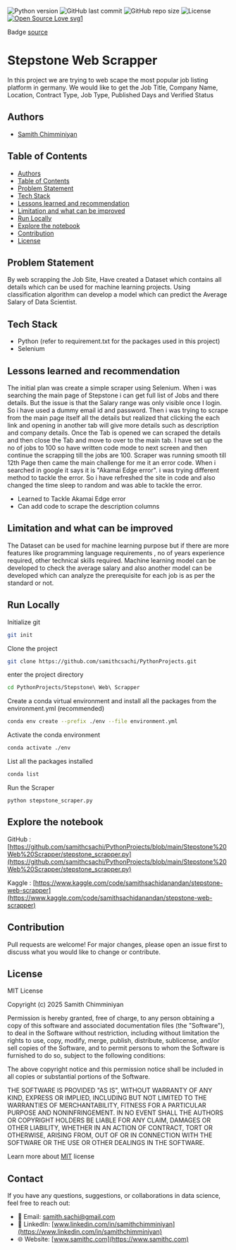 ![Python version](https://img.shields.io/pypi/pyversions/Selenium)
![GitHub last commit](https://img.shields.io/github/last-commit/samithcsachi/PythonProjects)
![GitHub repo size](https://img.shields.io/github/repo-size/samithcsachi/PythonProjects)
![License](https://img.shields.io/badge/License-MIT-green)
[![Open Source Love svg1](https://badges.frapsoft.com/os/v1/open-source.svg?v=103)](https://github.com/ellerbrock/open-source-badges/)

Badge [source](https://shields.io/)

# Stepstone Web Scrapper 

In this project we are trying to web scape the most popular job listing platform in germany. We would like to get the Job Title, Company Name, Location, Contract Type, Job Type, Published Days and Verified Status

## Authors

- [Samith Chimminiyan](https://www.github.com/samithcsachi)

## Table of Contents

- [Authors](#Authors)
- [Table of Contents](#table-of-contents)
- [Problem Statement](#problem-statement)
- [Tech Stack](#tech-stack)
- [Lessons learned and recommendation](#lessons-learned-and-recommendation)
- [Limitation and what can be improved](#limitation-and-what-can-be-improved)
- [Run Locally](#run-locally)
- [Explore the notebook](#explore-the-notebook)
- [Contribution](#contribution)
- [License](#license)

## Problem Statement 

By web scrapping the Job Site, Have created a Dataset which contains all details which can be used for machine learning projects. Using classification algorithm can develop a model which can predict the Average Salary of Data Scientist. 


## Tech Stack

- Python (refer to requirement.txt for the packages used in this project)
- Selenium 


## Lessons learned and recommendation
The initial plan was create a simple scraper using Selenium. When i was searching the main page of Stepstone i can get full list of Jobs and there details. But the issue is that the Salary range was only visible once I login. So i have used a dummy email id and password. Then i was trying to scrape from the main page itself all the details but realized that clicking the each link and opening in another tab will give more details such as description and company details. Once the Tab is opened we can scraped the details and then close the Tab and move to over to the main tab. I have set up the no of jobs to 100 so have written code mode to next screen and then continue the scrapping till the jobs are 100. Scraper was running smooth till 12th Page then came the main challenge for me it an error code. When i searched in google it says it is "Akamai Edge error". i was trying different method to tackle the error. So i have refreshed the site in code and also changed the time sleep to random and was able to tackle the error. 

- Learned to Tackle Akamai Edge error
- Can add code to scrape the description columns 


## Limitation and what can be improved

The Dataset can be used for machine learning purpose but if there are more features like programming language requirements , no of years experience required, other technical skills required. Machine learning model can be developed to check the average salary and also another model can be developed which can analyze the prerequisite for each job is as per the standard or not. 




## Run Locally
Initialize git

```bash
git init
```


Clone the project

```bash
git clone https://github.com/samithcsachi/PythonProjects.git
```

enter the project directory

```bash
cd PythonProjects/Stepstone\ Web\ Scrapper

```

Create a conda virtual environment and install all the packages from the environment.yml (recommended)

```bash
conda env create --prefix ./env --file environment.yml

```

Activate the conda environment

```bash
conda activate ./env
```

List all the packages installed

```bash
conda list
```
Run the Scraper

```
python stepstone_scraper.py

```




## Explore the notebook

GitHub :  [https://github.com/samithcsachi/PythonProjects/blob/main/Stepstone%20Web%20Scrapper/stepstone_scrapper.py](https://github.com/samithcsachi/PythonProjects/blob/main/Stepstone%20Web%20Scrapper/stepstone_scrapper.py)

Kaggle : [https://www.kaggle.com/code/samithsachidanandan/stepstone-web-scrapper](https://www.kaggle.com/code/samithsachidanandan/stepstone-web-scrapper)

## Contribution

Pull requests are welcome! For major changes, please open an issue first to discuss what you would like to change or contribute.

## License

MIT License

Copyright (c) 2025 Samith Chimminiyan

Permission is hereby granted, free of charge, to any person obtaining a copy
of this software and associated documentation files (the "Software"), to deal
in the Software without restriction, including without limitation the rights
to use, copy, modify, merge, publish, distribute, sublicense, and/or sell
copies of the Software, and to permit persons to whom the Software is
furnished to do so, subject to the following conditions:

The above copyright notice and this permission notice shall be included in all
copies or substantial portions of the Software.

THE SOFTWARE IS PROVIDED "AS IS", WITHOUT WARRANTY OF ANY KIND, EXPRESS OR
IMPLIED, INCLUDING BUT NOT LIMITED TO THE WARRANTIES OF MERCHANTABILITY,
FITNESS FOR A PARTICULAR PURPOSE AND NONINFRINGEMENT. IN NO EVENT SHALL THE
AUTHORS OR COPYRIGHT HOLDERS BE LIABLE FOR ANY CLAIM, DAMAGES OR OTHER
LIABILITY, WHETHER IN AN ACTION OF CONTRACT, TORT OR OTHERWISE, ARISING FROM,
OUT OF OR IN CONNECTION WITH THE SOFTWARE OR THE USE OR OTHER DEALINGS IN THE
SOFTWARE.

Learn more about [MIT](https://choosealicense.com/licenses/mit/) license

## Contact
If you have any questions, suggestions, or collaborations in data science, feel free to reach out:
- 📧 Email: [samith.sachi@gmail.com](mailto:samith.sachi@gmail.com)
- 🔗 LinkedIn: [www.linkedin.com/in/samithchimminiyan](https://www.linkedin.com/in/samithchimminiyan)
- 🌐 Website: [www.samithc.com](https://www.samithc.com)
